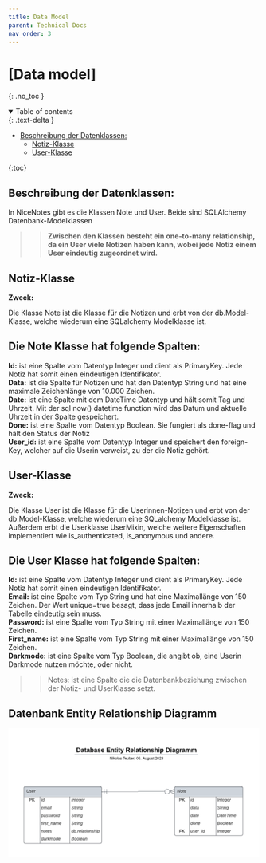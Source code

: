 ```yaml
---
title: Data Model
parent: Technical Docs
nav_order: 3
---
```



# [Data model]
{: .no_toc }

<details open markdown="block">
  <summary>
    Table of contents
  </summary>
  {: .text-delta }
  
- [Beschreibung der Datenklassen:](#beschreibung-der-datenklasse)
  - [Notiz-Klasse](#notiz-klasse)
  - [User-Klasse](#user-klasse)
    
{:toc}
</details>

## Beschreibung der Datenklassen:
In NiceNotes gibt es die Klassen Note und User. Beide sind SQLAlchemy Datenbank-Modelklassen

>> **Zwischen den Klassen besteht ein one-to-many relationship, da ein User viele Notizen haben kann,
wobei jede Notiz einem User eindeutig zugeordnet wird.**

## Notiz-Klasse

**Zweck:**

Die Klasse Note ist die Klasse für die Notizen und erbt von der db.Model-Klasse, welche wiederum eine SQLalchemy Modelklasse ist.

Die Note Klasse hat folgende Spalten:
---
**Id:** ist eine Spalte vom Datentyp Integer und dient als PrimaryKey. Jede Notiz hat somit einen eindeutigen Identifikator.  
**Data:** ist die Spalte für Notizen und hat den Datentyp String und hat eine maximale Zeichenlänge von 10.000 Zeichen.  
**Date:** ist eine Spalte mit dem DateTime Datentyp und hält somit Tag und Uhrzeit. Mit der sql now() datetime function
wird das Datum und aktuelle Uhrzeit in der Spalte gespeichert.  
**Done:** ist eine Spalte vom Datentyp Boolean. Sie fungiert als done-flag und hält den Status der Notiz  
**User_id:** ist eine Spalte vom Datentyp Integer und speichert den foreign-Key, welcher auf die Userin verweist, zu der die Notiz gehört.

## User-Klasse

**Zweck:**

Die Klasse User ist die Klasse für die Userinnen-Notizen und erbt von der db.Model-Klasse, welche wiederum eine SQLalchemy Modelklasse ist. 
Außerdem erbt die Userklasse UserMixin, welche weitere Eigenschaften implementiert wie is_authenticated, is_anonymous und andere.
 

Die User Klasse hat folgende Spalten:
---
**Id:** ist eine Spalte vom Datentyp Integer und dient als PrimaryKey. Jede Notiz hat somit einen eindeutigen Identifikator.  
**Email:** ist eine Spalte vom Typ String und hat eine Maximallänge von 150 Zeichen. Der Wert unique=true besagt, 
dass jede Email innerhalb der Tabelle eindeutig sein muss.  
**Password:** ist eine Spalte vom Typ String mit einer Maximallänge von 150 Zeichen.  
**First_name:** ist eine Spalte vom Typ String mit einer Maximallänge von 150 Zeichen.  
**Darkmode:** ist eine Spalte vom Typ Boolean, die angibt ob, eine Userin Darkmode nutzen möchte, oder nicht.  
>> Notes: ist eine Spalte die die Datenbankbeziehung zwischen der Notiz- und UserKlasse setzt. 

## Datenbank Entity Relationship Diagramm

![DatabaseERDiagram](../assets/images/DatabaseERDiagram.png)
